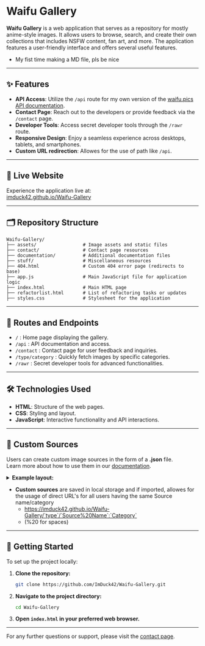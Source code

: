 # Waifu Gallery

**Waifu Gallery** is a web application that serves as a repository for mostly anime-style images. It allows users to browse, search, and create their own collections that includes NSFW content, fan art, and more. The application features a user-friendly interface and offers several useful features.
- My fist time making a MD file, pls be nice
---

## ✨ Features

- **API Access**: Utilize the `/api` route for my own version of the [waifu.pics API documentation](https://waifu.pics/docs).
- **Contact Page**: Reach out to the developers or provide feedback via the `/contact` page.
- **Developer Tools**: Access secret developer tools through the `/rawr` route.
- **Responsive Design**: Enjoy a seamless experience across desktops, tablets, and smartphones.
- **Custom URL redirection**: Allowes for the use of path like `/api`.

---

## 🚀 Live Website

Experience the application live at:  
[imduck42.github.io/Waifu-Gallery](https://imduck42.github.io/Waifu-Gallery)

---

## 🗂️ Repository Structure

```
Waifu-Gallery/
├── assets/                 # Image assets and static files
├── contact/                # Contact page resources
├── documentation/          # Additional documentation files
├── stuff/                  # Miscellaneous resources
├── 404.html                # Custom 404 error page (redirects to base)
├── app.js                  # Main JavaScript file for application logic
├── index.html              # Main HTML page
├── refactorlist.html       # List of refactoring tasks or updates
├── styles.css              # Stylesheet for the application
```

---

## 🔗 Routes and Endpoints

- `/` : Home page displaying the gallery.
- `/api` : API documentation and access.
- `/contact` : Contact page for user feedback and inquiries.
- `/type/category` : Quickly fetch images by specific categories.
- `/rawr` : Secret developer tools for advanced functionalities.

---

## 🛠️ Technologies Used

- **HTML**: Structure of the web pages.
- **CSS**: Styling and layout.
- **JavaScript**: Interactive functionality and API interactions.

---

## 📁 Custom Sources

Users can create custom image sources in the form of a **.json** file.  
Learn more about how to use them in our [documentation](https://imduck42.github.io/Waifu-Gallery/documentation/indexdocs.html#custom-source).

<details>
<summary><strong>Example layout:</strong></summary>

```json
{
    "sourceInfo": [
        {
            "title": "Custom Source Template",
            "description": "A template for creating custom sources",
            "version": "69.42.0",
            "author": "ImDuck42 (Creator)",
            "contact": "Hu7ao on Discord"
        }
    ],
    "sfw": [
        {
            "category": "nature",
            "information": "Natural landscapes and wildlife",
            "images": [
                "https://example.com/nature1.jpg",
                "https://example.com/nature2.jpg"
            ]
        },
        {
            "category": "anime",
            "information": "Anime artwork and characters",
            "images": [
                "https://example.com/anime1.png",
                "https://example.com/anime2.jpg"
            ]
        }
    ],
    "nsfw": [
        {
            "category": "adult content",
            "information": "Explicit adult material",
            "images": [
                "https://example.com/nsfw1.jpg",
                "https://example.com/nsfw2.png"
            ]
        },
        {
            "category": "sensitive",
            "information": "Other sensitive content",
            "images": [
                "https://example.com/sensitive1.jpg",
                "https://example.com/sensitive2.png"
            ]
        }
    ]
}
```
</details>

- **Custom sources** are saved in local storage and if imported, allowes for the usage of direct URL's for all users having the same Source name/category
    - https://imduck42.github.io/Waifu-Gallery/`type`/`Source%20Name`:`Category`
    - (%20 for spaces)

---

## 🔧 Getting Started

To set up the project locally:

1. **Clone the repository:**

   ```bash
   git clone https://github.com/ImDuck42/Waifu-Gallery.git
   ```

2. **Navigate to the project directory:**

   ```bash
   cd Waifu-Gallery
   ```

3. **Open `index.html` in your preferred web browser.**

---

For any further questions or support, please visit the [contact page](https://imduck42.github.io/Waifu-Gallery/contact).